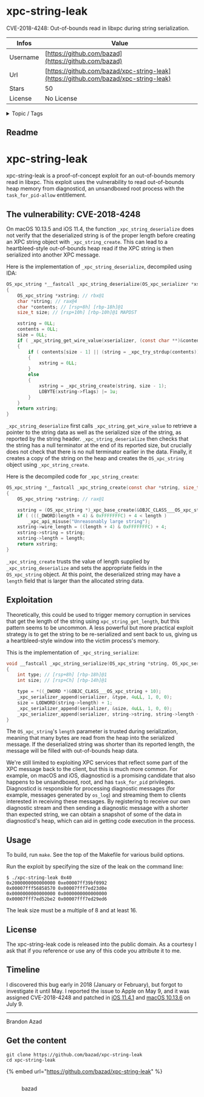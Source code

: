 # xpc-string-leak

CVE-2018-4248: Out-of-bounds read in libxpc during string serialization.

| Infos    | Value                                                              |
| -------- | -------------------------------------------------------------------|
| Username | [https://github.com/bazad](https://github.com/bazad) |
| Url      | [https://github.com/bazad/xpc-string-leak](https://github.com/bazad/xpc-string-leak)                                               |
| Stars    | 50                                                          |
| License  | No License                                                        |

<details>

<summary>Topic / Tags</summary>



</details>

## Readme

xpc-string-leak
===================================================================================================

<!-- Brandon Azad -->


xpc-string-leak is a proof-of-concept exploit for an out-of-bounds memory read in libxpc. This
exploit uses the vulnerability to read out-of-bounds heap memory from diagnosticd, an unsandboxed
root process with the `task_for_pid-allow` entitlement.


The vulnerability: CVE-2018-4248
---------------------------------------------------------------------------------------------------

On macOS 10.13.5 and iOS 11.4, the function `_xpc_string_deserialize` does not verify that the
deserialized string is of the proper length before creating an XPC string object with
`_xpc_string_create`. This can lead to a heartbleed-style out-of-bounds heap read if the XPC string
is then serialized into another XPC message.

Here is the implementation of `_xpc_string_deserialize`, decompiled using IDA:

```C
OS_xpc_string *__fastcall _xpc_string_deserialize(OS_xpc_serializer *xserializer)
{
    OS_xpc_string *xstring; // rbx@1
    char *string; // rax@4
    char *contents; // [rsp+8h] [rbp-18h]@1
    size_t size; // [rsp+10h] [rbp-10h]@1 MAPDST

    xstring = 0LL;
    contents = 0LL;
    size = 0LL;
    if ( _xpc_string_get_wire_value(xserializer, (const char **)&contents, &size) )
    {
        if ( contents[size - 1] || (string = _xpc_try_strdup(contents)) == 0LL )
        {
            xstring = 0LL;
        }
        else
        {
            xstring = _xpc_string_create(string, size - 1);
            LOBYTE(xstring->flags) |= 1u;
        }
    }
    return xstring;
}
```

`_xpc_string_deserialize` first calls `_xpc_string_get_wire_value` to retrieve a pointer to the
string data as well as the serialized size of the string, as reported by the string header.
`_xpc_string_deserialize` then checks that the string has a null terminator at the end of its
reported size, but crucially does not check that there is no null terminator earlier in the data.
Finally, it creates a copy of the string on the heap and creates the `OS_xpc_string` object using
`_xpc_string_create`.

Here is the decompiled code for `_xpc_string_create`:

```C
OS_xpc_string *__fastcall _xpc_string_create(const char *string, size_t length)
{
    OS_xpc_string *xstring; // rax@1

    xstring = (OS_xpc_string *)_xpc_base_create(&OBJC_CLASS___OS_xpc_string, 16LL);
    if ( (((_DWORD)length + 4) & 0xFFFFFFFC) + 4 < length )
        _xpc_api_misuse("Unreasonably large string");
    xstring->wire_length = ((length + 4) & 0xFFFFFFFC) + 4;
    xstring->string = string;
    xstring->length = length;
    return xstring;
}
```

`_xpc_string_create` trusts the value of length supplied by `_xpc_string_deserialize` and sets the
appropriate fields in the `OS_xpc_string` object. At this point, the deserialized string may have a
`length` field that is larger than the allocated string data.


Exploitation
---------------------------------------------------------------------------------------------------

Theoretically, this could be used to trigger memory corruption in services that get the length of
the string using `xpc_string_get_length`, but this pattern seems to be uncommon. A less powerful
but more practical exploit strategy is to get the string to be re-serialized and sent back to us,
giving us a heartbleed-style window into the victim process's memory.

This is the implementation of `_xpc_string_serialize`:

```C
void __fastcall _xpc_string_serialize(OS_xpc_string *string, OS_xpc_serializer *serializer)
{
    int type; // [rsp+8h] [rbp-18h]@1
    int size; // [rsp+Ch] [rbp-14h]@1

    type = *((_DWORD *)&OBJC_CLASS___OS_xpc_string + 10);
    _xpc_serializer_append(serializer, &type, 4uLL, 1, 0, 0);
    size = LODWORD(string->length) + 1;
    _xpc_serializer_append(serializer, &size, 4uLL, 1, 0, 0);
    _xpc_serializer_append(serializer, string->string, string->length + 1, 1, 0, 0);
}
```

The `OS_xpc_string`'s `length` parameter is trusted during serialization, meaning that many bytes
are read from the heap into the serialized message. If the deserialized string was shorter than its
reported length, the message will be filled with out-of-bounds heap data.

We're still limited to exploiting XPC services that reflect some part of the XPC message back to
the client, but this is much more common. For example, on macOS and iOS, diagnosticd is a promising
candidate that also happens to be unsandboxed, root, and has `task_for_pid` privileges. Diagnosticd
is responsible for processing diagnostic messages (for example, messages generated by `os_log`) and
streaming them to clients interested in receiving these messages. By registering to receive our own
diagnostic stream and then sending a diagnostic message with a shorter than expected string, we can
obtain a snapshot of some of the data in diagnosticd's heap, which can aid in getting code
execution in the process.


Usage
---------------------------------------------------------------------------------------------------

To build, run `make`. See the top of the Makefile for various build options.

Run the exploit by specifying the size of the leak on the command line:

	$ ./xpc-string-leak 0x40
	0x2000000000000000 0xe00007ff39bf0992
	0x00007fff56858570 0x00007fff7ed23d0e
	0x0000000000000000 0x0000000000000000
	0x00007fff7ed52be2 0x00007fff7ed29ed6

The leak size must be a multiple of 8 and at least 16.


License
---------------------------------------------------------------------------------------------------

The xpc-string-leak code is released into the public domain. As a courtesy I ask that if you
reference or use any of this code you attribute it to me.


Timeline
---------------------------------------------------------------------------------------------------

I discovered this bug early in 2018 (January or February), but forgot to investigate it until
May. I reported the issue to Apple on May 9, and it was assigned CVE-2018-4248 and patched in [iOS
11.4.1] and [macOS 10.13.6] on July 9.

[iOS 11.4.1]: https://support.apple.com/en-us/HT208938
[macOS 10.13.6]: https://support.apple.com/en-us/HT208937


---------------------------------------------------------------------------------------------------
Brandon Azad



## Get the content

```
git clone https://github.com/bazad/xpc-string-leak
cd xpc-string-leak
```

{% embed url="https://github.com/bazad/xpc-string-leak" %}

<figure><img src="https://avatars.githubusercontent.com/u/3111637?v=4" alt=""><figcaption><p>bazad</p></figcaption></figure>
